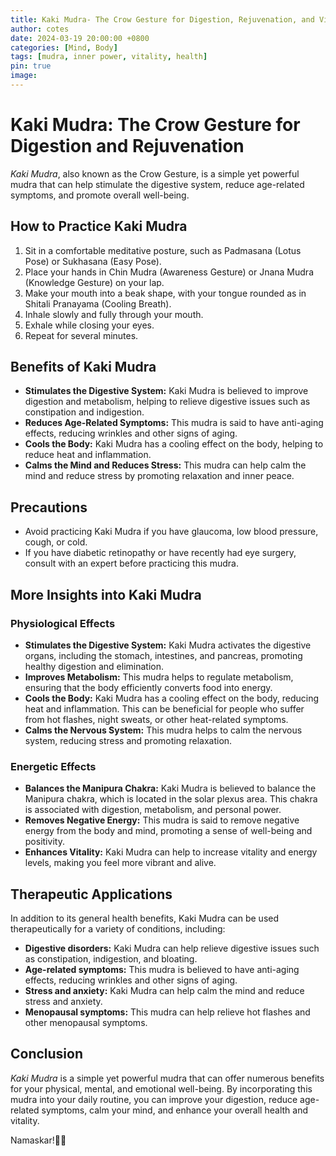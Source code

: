 ```yaml
---
title: Kaki Mudra- The Crow Gesture for Digestion, Rejuvenation, and Vitality
author: cotes
date: 2024-03-19 20:00:00 +0800
categories: [Mind, Body]
tags: [mudra, inner power, vitality, health] 
pin: true
image: 
---
```


# Kaki Mudra: The Crow Gesture for Digestion and Rejuvenation

*Kaki Mudra*, also known as the Crow Gesture, is a simple yet powerful mudra that can help stimulate the digestive system, reduce age-related symptoms, and promote overall well-being.

## How to Practice Kaki Mudra

1. Sit in a comfortable meditative posture, such as Padmasana (Lotus Pose) or Sukhasana (Easy Pose).
2. Place your hands in Chin Mudra (Awareness Gesture) or Jnana Mudra (Knowledge Gesture) on your lap.
3. Make your mouth into a beak shape, with your tongue rounded as in Shitali Pranayama (Cooling Breath).
4. Inhale slowly and fully through your mouth.
5. Exhale while closing your eyes.
6. Repeat for several minutes.

## Benefits of Kaki Mudra

- **Stimulates the Digestive System:** Kaki Mudra is believed to improve digestion and metabolism, helping to relieve digestive issues such as constipation and indigestion.
- **Reduces Age-Related Symptoms:** This mudra is said to have anti-aging effects, reducing wrinkles and other signs of aging.
- **Cools the Body:** Kaki Mudra has a cooling effect on the body, helping to reduce heat and inflammation.
- **Calms the Mind and Reduces Stress:** This mudra can help calm the mind and reduce stress by promoting relaxation and inner peace.

## Precautions

- Avoid practicing Kaki Mudra if you have glaucoma, low blood pressure, cough, or cold.
- If you have diabetic retinopathy or have recently had eye surgery, consult with an expert before practicing this mudra.

## More Insights into Kaki Mudra

### Physiological Effects

- **Stimulates the Digestive System:** Kaki Mudra activates the digestive organs, including the stomach, intestines, and pancreas, promoting healthy digestion and elimination.
- **Improves Metabolism:** This mudra helps to regulate metabolism, ensuring that the body efficiently converts food into energy.
- **Cools the Body:** Kaki Mudra has a cooling effect on the body, reducing heat and inflammation. This can be beneficial for people who suffer from hot flashes, night sweats, or other heat-related symptoms.
- **Calms the Nervous System:** This mudra helps to calm the nervous system, reducing stress and promoting relaxation.

### Energetic Effects

- **Balances the Manipura Chakra:** Kaki Mudra is believed to balance the Manipura chakra, which is located in the solar plexus area. This chakra is associated with digestion, metabolism, and personal power.
- **Removes Negative Energy:** This mudra is said to remove negative energy from the body and mind, promoting a sense of well-being and positivity.
- **Enhances Vitality:** Kaki Mudra can help to increase vitality and energy levels, making you feel more vibrant and alive.

## Therapeutic Applications

In addition to its general health benefits, Kaki Mudra can be used therapeutically for a variety of conditions, including:

- **Digestive disorders:** Kaki Mudra can help relieve digestive issues such as constipation, indigestion, and bloating.
- **Age-related symptoms:** This mudra is believed to have anti-aging effects, reducing wrinkles and other signs of aging.
- **Stress and anxiety:** Kaki Mudra can help calm the mind and reduce stress and anxiety.
- **Menopausal symptoms:** This mudra can help relieve hot flashes and other menopausal symptoms.

## Conclusion

*Kaki Mudra* is a simple yet powerful mudra that can offer numerous benefits for your physical, mental, and emotional well-being. By incorporating this mudra into your daily routine, you can improve your digestion, reduce age-related symptoms, calm your mind, and enhance your overall health and vitality.

Namaskar!🙏✨
